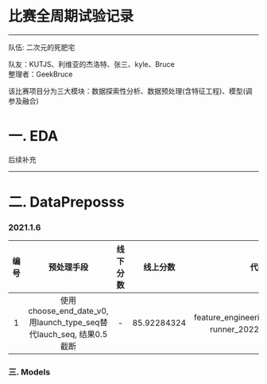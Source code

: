 # 比赛全周期试验记录
-------------------------------------------------------------
队伍: 二次元的死肥宅

队友：KUTJS、利维亚的杰洛特、张三、kyle、Bruce <br>
整理者：GeekBruce <br>

该比赛项目分为三大模块：数据探索性分析、数据预处理(含特征工程)、模型(调参及融合)


# 一. EDA
后续补充

-------------------------------------------------------------

# 二. DataPreposss

### 2021.1.6

|编号|预处理手段|线下分数|线上分数|代码版本|数据版本|
|:--:|:--:|:--:|:--:|:--:|:--:|
|1|使用choose_end_date_v0, 用launch_type_seq替代lauch_seq, 结果0.5截断|-|85.92284324|feature_engineering_2022_0105_v1、runner_2022_0105_v1、tools|mysub_20220105_2309_seed20220104|

### 三. Models
